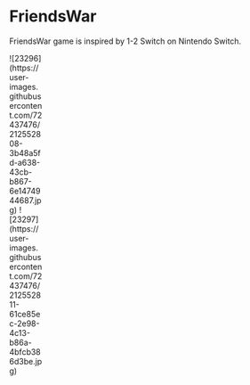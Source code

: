 # FriendsWar
 
FriendsWar game is inspired by 1-2 Switch on Nintendo Switch.

<div style="width:60px ; height:60px">
![23296](https://user-images.githubusercontent.com/72437476/212552808-3b48a5fd-a638-43cb-b867-6e1474944687.jpg)
![23297](https://user-images.githubusercontent.com/72437476/212552811-61ce85ec-2e98-4c13-b86a-4bfcb386d3be.jpg)
</div>
